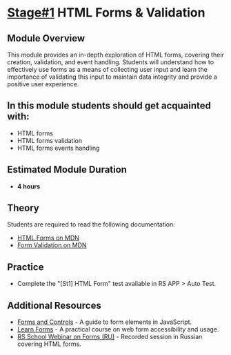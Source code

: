 # [Stage#1](../../) HTML Forms & Validation

## Module Overview

This module provides an in-depth exploration of HTML forms, covering their creation, validation, and event handling. Students will understand how to effectively use forms as a means of collecting user input and learn the importance of validating this input to maintain data integrity and provide a positive user experience.

## In this module students should get acquainted with:

- HTML forms
- HTML forms validation
- HTML forms events handling

## Estimated Module Duration

- **4 hours**

## Theory

Students are required to read the following documentation:

- [HTML Forms on MDN](https://developer.mozilla.org/en-US/docs/Learn/Forms)
- [Form Validation on MDN](https://developer.mozilla.org/en-US/docs/Learn/Forms/Form_validation)

## Practice

- Complete the "[St1] HTML Form" test available in RS APP > Auto Test.

## Additional Resources

- [Forms and Controls](https://javascript.info/forms-controls) - A guide to form elements in JavaScript.
- [Learn Forms](https://web.dev/learn/forms/) - A practical course on web form accessibility and usage.
- [RS School Webinar on Forms (RU)](https://www.youtube.com/watch?v=PhRVJC0kBGE) - Recorded session in Russian covering HTML forms.
